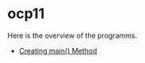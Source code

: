 # ocp11
Here is the overview of the programms.
* [Creating main() Method](https://github.com/ChaosJD/Creating_main_Method)
